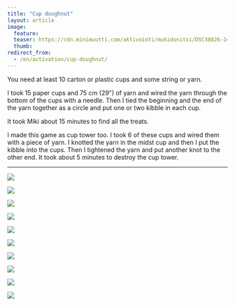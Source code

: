 ```yaml
---
title: "Cup doughnut"
layout: article
image:
  feature:
  teaser: https://cdn.minimuutti.com/aktivointi/mukidonitsi/DSC38826-245px.jpg
  thumb:
redirect_from:
  - /en/activation/cup-doughnut/
---
```


You need at least 10 carton or plastic cups and some string or yarn.

I took 15 paper cups and 75 cm (29") of yarn and wired the yarn through the bottom of the cups with a needle. Then I tied the beginning and the end of the yarn together as a circle and put one or two kibble in each cup.

It took Miki about 15 minutes to find all the treats.

I made this game as cup tower too. I took 6 of these cups and wired them with a piece of yarn. I knotted the yarn in the midst cup and then I put the kibble into the cups. Then I tightened the yarn and put another knot to the other end. It took about 5 minutes to destroy the cup tower.

---

![](https://cdn.minimuutti.com/aktivointi/mukidonitsi/DSC38826-800px.jpg)

![](https://cdn.minimuutti.com/aktivointi/mukidonitsi/DSC38828-800px.jpg)

![](https://cdn.minimuutti.com/aktivointi/mukidonitsi/DSC38847-800px.jpg)

![](https://cdn.minimuutti.com/aktivointi/mukidonitsi/DSC38923-800px.jpg)

![](https://cdn.minimuutti.com/aktivointi/mukidonitsi/DSC38964-800px.jpg)

![](https://cdn.minimuutti.com/aktivointi/mukidonitsi/DSC39079-800px.jpg)

![](https://cdn.minimuutti.com/aktivointi/mukidonitsi/DSC39125-800px.jpg)

![](https://cdn.minimuutti.com/aktivointi/mukidonitsi/DSC40762-800px.jpg)

![](https://cdn.minimuutti.com/aktivointi/mukidonitsi/DSC40773-800px.jpg)

![](https://cdn.minimuutti.com/aktivointi/mukidonitsi/DSC40815-800px.jpg)
